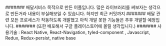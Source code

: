 ####### 배달서비스 목적으로 만든 어플입니다. 많은 라이브러리를 써보자는 생각으로 만든거라 내용이 부실해보일 수 있습니다. 하지만 최근 커밋까지 
####### 배달 관련 모든 프로세스가 작동하도록 개발했고 아직 개발 못한 기능들은 추후 개발할 예정입니다.
####### (또한 배포해서 구글 플레이스토어에 올릴 생각입니다.)
####### 사용기술 : React Native, React-Navigation, tyled-component , Javascript, Redux, Redux-persist, native base
